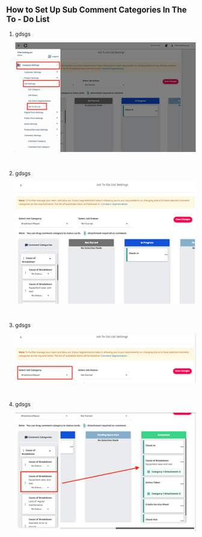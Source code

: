 ## How to Set Up Sub Comment Categories In The To - Do List

1. gdsgs

   <p align="center">
       <img src="img2/How_to_Set_Up_Sub_Comment_Categories_In_The_To_Do_List_Step_1.png" alt="How to Set Up Sub Comment Categories in the To-Do List Step 1">
    </p><br>

1. gdsgs

   <p align="center">
       <img src="img2/How_to_Set_Up_Sub_Comment_Categories_In_The_To_Do_List_Step_2.png" alt="How to Set Up Sub Comment Categories in the To-Do List Step 2">
    </p><br>


1. gdsgs

   <p align="center">
       <img src="img2/How_to_Set_Up_Sub_Comment_Categories_In_The_To_Do_List_Step_3.png" alt="How to Set Up Sub Comment Categories in the To-Do List Step 3">
    </p><br>

1. gdsgs

   <p align="center">
       <img src="img2/How_to_Set_Up_Sub_Comment_Categories_In_The_To_Do_List_Step_4.png" alt="How to Set Up Sub Comment Categories in the To-Do List Step 4">
    </p><br>
